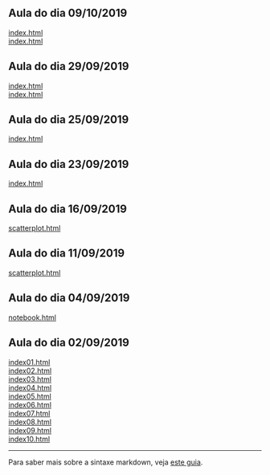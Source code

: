 ## Aula do dia 09/10/2019

[index.html](d3_network/similar-song-network/index.html)<br>
[index.html](d3_network/les-miserables/les-miserables.html)<br>

## Aula do dia 29/09/2019

[index.html](d3_leaflet/d3-com-leaflet/index.html)<br>
[index.html](d3_leaflet/crimes-in-chicago-in-september-of-2019/index.html)<br>

## Aula do dia 25/09/2019

[index.html](d3_crossfilter_2/index.html)<br>


## Aula do dia 23/09/2019

[index.html](d3_crossfilter/d3-com-crossfilter-e-dc-js/index.html)<br>

## Aula do dia 16/09/2019

[scatterplot.html](d3_update/scatterplot.html)<br>

## Aula do dia 11/09/2019

[scatterplot.html](d3_scale/scatterplot.html)<br>

## Aula do dia 04/09/2019

[notebook.html](d3_intro/notebook.html)<br>

## Aula do dia 02/09/2019

[index01.html](basic/index01.html)<br>
[index02.html](basic/index02.html)<br>
[index03.html](basic/index03.html)<br>
[index04.html](basic/index04.html)<br>
[index05.html](basic/index05.html)<br>
[index06.html](basic/index06.html)<br>
[index07.html](basic/index07.html)<br>
[index08.html](basic/index08.html)<br>
[index09.html](basic/index09.html)<br>
[index10.html](basic/index10.html)<br>


---

Para saber mais sobre a sintaxe markdown, veja [este guia](https://guides.github.com/features/mastering-markdown/).
